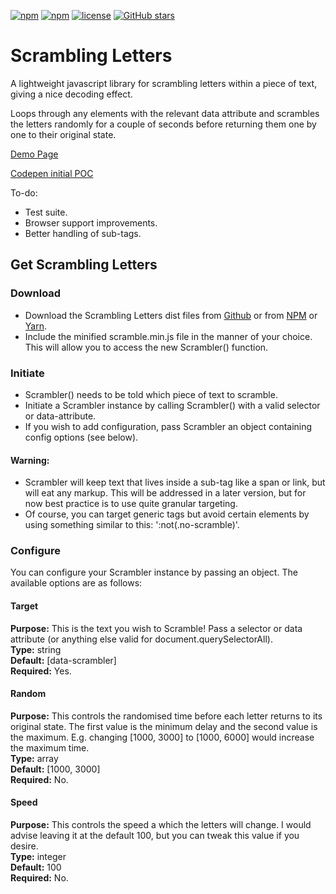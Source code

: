 
[![npm](https://img.shields.io/npm/dt/scrambling-letters.svg)]()
[![npm](https://img.shields.io/npm/v/scrambling-letters.svg)]()
[![license](https://img.shields.io/github/license/recidvst/scrambling-letters.svg)]()
[![GitHub stars](https://img.shields.io/github/stars/Recidvst/scrambling-letters.svg)](https://github.com/Recidvst/scrambling-letters/stargazers)

# Scrambling Letters
A lightweight javascript library for scrambling letters within a piece of text, giving a nice decoding effect.

Loops through any elements with the relevant data attribute and scrambles the letters randomly for a couple of seconds before returning them one by one to their original state.

[Demo Page](https://recidvst.github.io/scrambling-letters 'Scrambling Letters demo')

[Codepen initial POC](https://codepen.io/Recidvst/pen/ZrjmJj "Scrambling Letters Codepen")


To-do:
- Test suite.
- Browser support improvements.
- Better handling of sub-tags.


## Get Scrambling Letters

### Download
- Download the Scrambling Letters dist files from [Github](https://github.com/Recidvst/scrambling-letters/archive/master.zip 'Github download') or from [NPM](https://www.npmjs.com/package/scrambling-letters 'npm download') or [Yarn](https://yarnpkg.com/en/package/scrambling-letters 'yarn download').
- Include the minified scramble.min.js file in the manner of your choice. This will allow you to access the new Scrambler() function.

### Initiate
- Scrambler() needs to be told which piece of text to scramble.
- Initiate a Scrambler instance by calling Scrambler() with a valid selector or data-attribute. 
- If you wish to add configuration, pass Scrambler an object containing config options (see below).

#### Warning:
- Scrambler will keep text that lives inside a sub-tag like a span or link, but will eat any markup. This will be addressed in a later version, but for now best practice is to use quite granular targeting. 
- Of course, you can target generic tags but avoid certain elements by using something similar to this: ':not(.no-scramble)'.

### Configure
You can configure your Scrambler instance by passing an object. The available options are as follows:

#### Target
**Purpose:** This is the text you wish to Scramble! Pass a selector or data attribute (or anything else valid for document.querySelectorAll).    
**Type:** string  
**Default:** [data-scrambler]  
**Required:** Yes.  
#### Random
**Purpose:** This controls the randomised time before each letter returns to its original state. The first value is the minimum delay and the second value is the maximum. E.g. changing [1000, 3000] to [1000, 6000] would increase the maximum time.  
**Type:** array  
**Default:** [1000, 3000]  
**Required:** No.   
#### Speed
**Purpose:** This controls the speed a which the letters will change. I would advise leaving it at the default 100, but you can tweak this value if you desire.  
**Type:** integer  
**Default:** 100  
**Required:** No.  